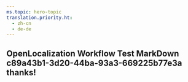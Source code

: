 ```yaml
---
ms.topic: hero-topic
translation.priority.ht: 
  - zh-cn
  - de-de
---
```

## OpenLocalization Workflow Test MarkDown c89a43b1-3d20-44ba-93a3-669225b77e3a thanks!
